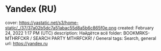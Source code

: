 # Yandex (RU)

cover: https://yastatic.net/s3/home-static/_/37/37a02b5dc7a51abac55d8a5b6c865f0e.png
created: February 24, 2022 1:17 PM (UTC)
description: Найдётся всё
folder: BOOKMRKS-MTHRFCKR / SEARCH PARTY MTHRFCKR! / General
tags: Search, general
url: https://yandex.ru